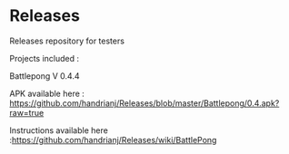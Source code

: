 # Releases
Releases repository for testers

Projects included : 

Battlepong V 0.4.4

APK available here : https://github.com/handrianj/Releases/blob/master/Battlepong/0.4.apk?raw=true

Instructions available here :https://github.com/handrianj/Releases/wiki/BattlePong

